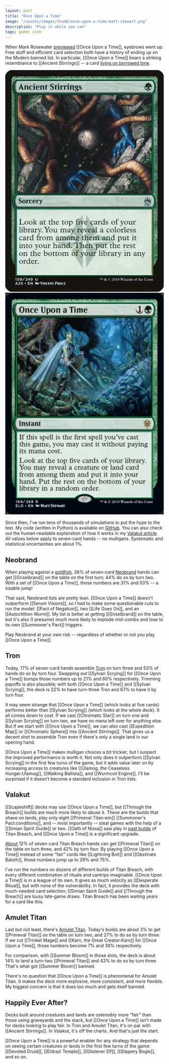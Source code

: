 ```yaml
---
layout: post
title: "Once Upon a Time"
image: "/assets/images/thumb/once-upon-a-time-matt-stewart.png"
description: "Play it while you can"
tags: games stem
---
```


When Mark Rosewater [previewed](https://magic.wizards.com/en/articles/archive/making-magic/eldraine-or-shine-2019-09-09) [[Once Upon a Time]], eyebrows went up. Free stuff and efficient card selection both have a history of ending up on the Modern banned list. In particular, [[Once Upon a Time]] bears a striking resemblance to [[Ancient Stirrings]] -- a card [living on borrowed time](https://magic.wizards.com/en/articles/archive/news/january-21-2019-banned-and-restricted-announcement).

<div class="flex-across">
<img class="half" src="/assets/images/ancient-stirrings.png">
<img class="half" src="/assets/images/once-upon-a-time.png">
</div>

Since then, I've run tens of thousands of simulations to put the hype to the test. My code (written in Python) is available on [GitHub](https://github.com/charles-uno/amulet). You can also check out the human-readable explanation of how it works in my [Valakut article](http://charles.uno/valakut-simulation/). All values below apply to seven-card hands -- no mulligans. Systematic and statistical uncertainties are about 1%.


## Neobrand

When playing against a [goldfish](https://mtg.gamepedia.com/Goldfishing), 26% of seven-card [Neobrand](https://www.mtggoldfish.com/archetype/modern-neobrand#paper) hands can get [[Griselbrand]] on the table on the first turn; 44% do so by turn two. With a set of [[Once Upon a Time]], those numbers are 31% and 53% -- a sizable jump!

That said, Neobrand lists are pretty lean. [[Once Upon a Time]] doesn't outperform [[Serum Visions]], so I had to make some questionable cuts to run the model: [[Pact of Negation]], two [[Life Goes On]], and an [[Autochthon Wurm]]. My list is better at getting [[Griselbrand]] on the table, but it's also (I presume) much more likely to implode mid-combo and lose to its own [[Summoner's Pact]] triggers.

Play Neobrand at your own risk -- regardless of whether or not you play [[Once Upon a Time]].


## Tron

Today, 17% of seven-card hands assemble [Tron](https://www.mtggoldfish.com/archetype/modern-tron-46482#paper) on turn three and 53% of hands do so by turn four. Swapping out [[Sylvan Scrying]] for [[Once Upon a Time]] bumps those numbers up to 21% and 60% respectively. Trimming payoffs is also plausible; with both [[Once Upon a Time]] and [[Sylvan Scrying]], the deck is 22% to have turn-three Tron and 67% to have it by turn four.

It may seem strange that [[Once Upon a Time]] (which looks at five cards) performs better than [[Sylvan Scrying]] (which looks at the whole deck). It all comes down to cost. If we cast [[Chromatic Star]] on turn one and [[Sylvan Scrying]] on turn two, we have no mana left over for anything else. But if we start with [[Once Upon a Time]], we can *also* cast [[Expedition Map]] or [[Chromatic Sphere]] into [[Ancient Stirrings]]. That gives us a decent shot to assemble Tron even if there's only a single land in our opening hand.

[[Once Upon a Time]] makes mulligan choices a bit trickier, but I suspect the improved performance is worth it. Not only does it outperform [[Sylvan Scrying]] in the first few turns of the game, but it adds value later on by increasing access to creatures like [[Ulamog, the Ceaseless Hunger:Ulamog]], [[Walking Ballista]], and [[Wurmcoil Engine]]. I'll be surprised if it doesn't become a standard inclusion in Tron lists.


## Valakut

[[Scapeshift]] decks may use [[Once Upon a Time]], but [[Through the Breach]] builds are much more likely to *abuse* it. These are the builds that shave on lands, play only eight [[Primeval Titan:win]] [[Summoner's Pact:conditions]], and -- most importantly -- steal games with the help of a [[Simian Spirit Guide]] or two. [[Oath of Nissa]] saw play in [past builds](http://www.starcitygames.com/events/coverage/rg_valakut_with_matthias_hunt.html) of Titan Breach, and [[Once Upon a Time]] is a significant upgrade.

[About](http://charles.uno/valakut-simulation/) 12% of seven-card Titan Breach hands can get [[Primeval Titan]] on the table on turn three, and 42% by turn four. By playing [[Once Upon a Time]] instead of some "fair" cards like [[Lightning Bolt]] and [[Obstinate Baloth]], those numbers jump up to 29% and 75%.

I've run the numbers on dozens of different builds of Titan Breach, with every different combination of rituals and cantrips imaginable. [[Once Upon a Time]] is in a league of its own. It gives as much velocity as [[Desperate Ritual]], but with none of the vulnerability. In fact, it provides the deck with much-needed card selection; [[Simian Spirit Guide]] and [[Through the Breach]] are lousy late-game draws. Titan Breach has been waiting years for a card like this.


## Amulet Titan

Last but not least, there's [Amulet Titan](https://www.mtggoldfish.com/archetype/modern-amulet-titan-88330#paper). Today's builds are about 3% to get [[Primeval Titan]] on the table on turn two, and 27% to do so by turn three. If we cut [[Trinket Mage]] and [[Karn, the Great Creator:Karn]] for [[Once Upon a Time]], those numbers become 7% and 39% respectively.

For comparison, with [[Summer Bloom]] in those slots, the deck is about 14% to land a turn-two [[Primeval Titan]] and 43% to do so by turn three. That's what got [[Summer Bloom]] banned.

There's no question that [[Once Upon a Time]] is phenomenal for Amulet Titan. It makes the deck more explosive, more consistent, and more flexible. My biggest concern is that it does too much and gets itself banned.


## Happily Ever After?

Decks built around creatures and lands are ostensibly more "fair" than those using graveyards and the stack, but [[Once Upon a Time]] isn't made for decks looking to play fair. In Tron and Amulet Titan, it's on par with [[Ancient Stirrings]]. In Valakut, it's off the charts. And that's just the start.




[[Once Upon a Time]] is a powerful enabler for any strategy that depends on seeing certain creatures or lands in the first few turns of the game: [[Devoted Druid]], [[Eldrazi Temple]], [[Glistener Elf]], [[Slippery Bogle]], and so on.
